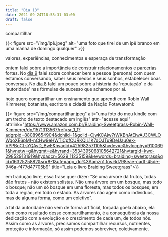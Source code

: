 ```yaml
---
title: "Dia 18"
date: 2021-09-24T18:58:31-03:00
draft: false
---
```


compartilhar 

{{< figure src="/img/ipê.jpeg" alt="uma foto que tirei de um ipê branco em uma manhã de domingo qualquer" >}}

valores, experiências, conhecimentos e esperaça de transformação

ontem falei sobre a importância de construir relacionamentos e [parcerias](https://cem.engajaflix.club/timeline/dia17/) fortes. No [dia 9](https://cem.engajaflix.club/timeline/dia9/) falei sobre conhecer bem a pessoa (persona) com quem estamos conversando, saber seus medos e seus sonhos, estabelecer boas conversas. No [dia 8](https://cem.engajaflix.club/timeline/dia8/) falei um pouco sobre a histeria da 'reputação' e da 'autoridade' nas fórmulas de sucesso que achamos por aí. 

hoje quero compartilhar um ensinamento que aprendi com Robin Wall Kimmerer, botanista, escritora e cidadã da Nação Potawatomi: 

{{< figure src="/img/compartilhar.jpeg" alt="uma foto do meu kindle com um trecho de texto destacado em inglês" attr="acesse aqui" attrlink="https://www.amazon.com.br/Braiding-Sweetgrass-Robin-Wall-Kimmerer/dp/1571313567/ref=sr_1_1?adgrpid=88089654904&dchild=1&gclid=CjwKCAjw7rWKBhAtEiwAJ3CWLOWgoXE6pMf-nCHw9eHWTiCpfCURKQlL1K7dOJTu9DeUau0ek-VPPBoCLsYQAvD_BwE&hvadid=425982571105&hvdev=c&hvlocphy=9100691&hvnetw=g&hvqmt=e&hvrand=3534395068105642721&hvtargid=kwd-298529131919&hydadcr=5629_11235159&keywords=braiding+sweetgrass&qid=1632525882&sr=8-1&ufe=app_do%3Aamzn1.fos.6d798eae-cadf-45de-946a-f477d47705b9" title="Leia o livro Braiding Sweetgrass">}}

em tradução livre, essa frase quer dizer: "Se uma árvore dá frutos, todas dão frutos - não existem solistas. Não uma árvore em um bosque, mas todo o bosque; não um só bosque em uma floresta, mas todos os bosques; em toda a região, em todo o estado. As árvores não agem como indivíduos, mas de alguma forma, como um coletivo". 

a tal da autoridade não vem de forma artificial, forçada goela abaixo, ela vem como resultado desse compartilhamento, é a consequência da nossa dedicação com a evolução e o crescimento de cada um, de todos nós. Assim como as árvores, precisamos compartilhar recursos, nutrientes, proteção e informação, só assim podemos sobreviver, coletivamente.

